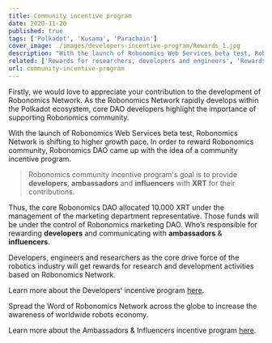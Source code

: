 ```yaml
---
title: Community incentive program
date: 2020-11-20
published: true
tags: ['Polkadot', 'Kusama', 'Parachain']
cover_image: ./images/developers-incentive-program/Rewards_1.jpg
description: "With the launch of Robonomics Web Services beta test, Robonomics Network is shifting to higher growth pace. In order to reward Robonomics community, Robonomics DAO came up with the idea of a community incentive program."
related: ['Rewards for researchers, developers and engineers', 'Rewards for Ambassadors & Influencers']
url: community-incentive-program
---
```


Firstly, we would love to appreciate your contribution to the development of Robonomics Network.  As the Robonomics Network rapidly develops within the Polkadot ecosystem, core DAO developers highlight the importance of supporting Robonomics community. 

With the launch of Robonomics Web Services beta test, Robonomics Network is shifting to higher growth pace. In order to reward Robonomics community, Robonomics DAO came up with the idea of a community incentive program.

> Robonomics community incentive program's goal is to provide **developers**, **ambassadors** and **influencers** with **XRT** for their contributions.

Thus, the core Robonomics DAO allocated 10.000 XRT under the management of the marketing department representative.
Those funds will be under the control of Robonomics marketing DAO. Who’s responsible for rewarding **developers** and communicating with **ambassadors** & **influencers**.

Developers, engineers and researchers as the core drive force of the robotics industry will get rewards for research and development activities based on Robonomics Network.

Learn more about the Developers' incentive program [here](https://robonomics.network/blog/rewards-for-researchers-developers-and-engineers/).

Spread the Word of Robonomics Network across the globe to increase the awareness of worldwide robots economy.

Learn more about the Ambassadors & Influencers incentive program [here](https://robonomics.network/blog/rewards-for-ambassadors-and-influencers/).
